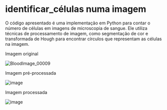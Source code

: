 # identificar_células numa imagem

O código apresentado é uma implementação em Python para contar o número de células em imagens de microscopia de sangue. Ele utiliza técnicas de processamento de imagem, como segmentação de cor e transformada de Hough para encontrar círculos que representam as células na imagem.

Imagem original

![BloodImage_00009](https://github.com/IsaqueMarley/identificar_c-lulas/assets/116613395/6b0d77e9-66ce-4409-98b9-05deb96ca734)

Imagem pré-processada

![image](https://github.com/IsaqueMarley/identificar_c-lulas/assets/116613395/e329c6b8-2086-41df-ac8d-60fd72e8df10)

Imagem processada

![image](https://github.com/IsaqueMarley/identificar_c-lulas/assets/116613395/d49b7ae2-5492-426f-a137-198e1ebaf1ce)

